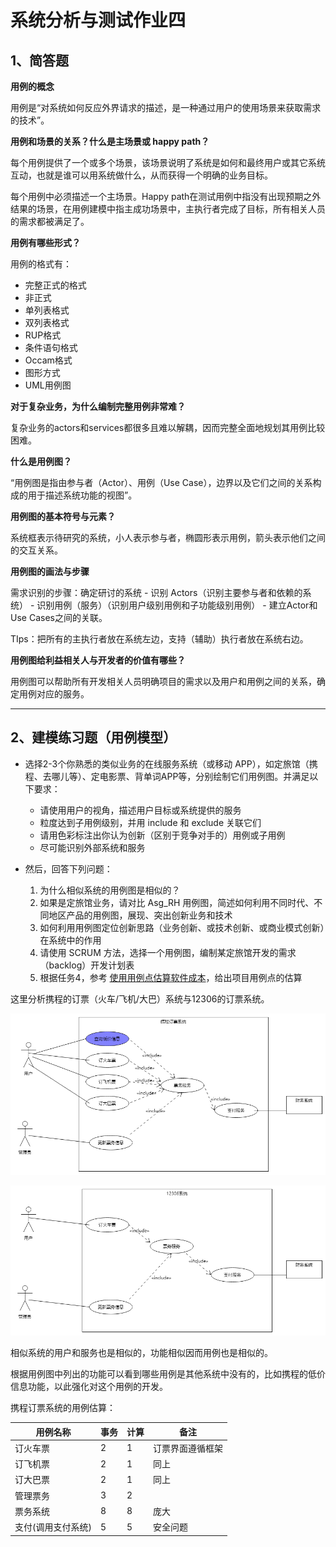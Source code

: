 # 系统分析与测试作业四

## **1、简答题**

**用例的概念**

用例是“对系统如何反应外界请求的描述，是一种通过用户的使用场景来获取需求的技术”。

**用例和场景的关系？什么是主场景或 happy path？**

每个用例提供了一个或多个场景，该场景说明了系统是如何和最终用户或其它系统互动，也就是谁可以用系统做什么，从而获得一个明确的业务目标。

每个用例中必须描述一个主场景。Happy path在测试用例中指没有出现预期之外结果的场景，在用例建模中指主成功场景中，主执行者完成了目标，所有相关人员的需求都被满足了。

**用例有哪些形式？**

用例的格式有：
* 完整正式的格式
* 非正式
* 单列表格式
* 双列表格式
* RUP格式
* 条件语句格式
* Occam格式
* 图形方式
* UML用例图

**对于复杂业务，为什么编制完整用例非常难？**

复杂业务的actors和services都很多且难以解耦，因而完整全面地规划其用例比较困难。

**什么是用例图？**

“用例图是指由参与者（Actor）、用例（Use Case），边界以及它们之间的关系构成的用于描述系统功能的视图”。

**用例图的基本符号与元素？**

系统框表示待研究的系统，小人表示参与者，椭圆形表示用例，箭头表示他们之间的交互关系。

**用例图的画法与步骤**

需求识别的步骤：确定研讨的系统 - 识别 Actors（识别主要参与者和依赖的系统） - 识别用例（服务）（识别用户级别用例和子功能级别用例） - 建立Actor和Use Cases之间的关联。

TIps：把所有的主执行者放在系统左边，支持（辅助）执行者放在系统右边。

**用例图给利益相关人与开发者的价值有哪些？**

用例图可以帮助所有开发相关人员明确项目的需求以及用户和用例之间的关系，确定用例对应的服务。

---

## **2、建模练习题（用例模型）**

 * 选择2-3个你熟悉的类似业务的在线服务系统（或移动 APP），如定旅馆（携程、去哪儿等）、定电影票、背单词APP等，分别绘制它们用例图。并满足以下要求：
    * 请使用用户的视角，描述用户目标或系统提供的服务
    * 粒度达到子用例级别，并用 include 和 exclude 关联它们
    * 请用色彩标注出你认为创新（区别于竞争对手的）用例或子用例
    * 尽可能识别外部系统和服务

* 然后，回答下列问题：
    1.  为什么相似系统的用例图是相似的？
    2.  如果是定旅馆业务，请对比 Asg_RH 用例图，简述如何利用不同时代、不同地区产品的用例图，展现、突出创新业务和技术
    3.  如何利用用例图定位创新思路（业务创新、或技术创新、或商业模式创新）在系统中的作用
    4.  请使用 SCRUM 方法，选择一个用例图，编制某定旅馆开发的需求（backlog）开发计划表
    5.  根据任务4，参考 [使用用例点估算软件成本](https://www.ibm.com/developerworks/cn/rational/edge/09/mar09/collaris_dekker/index.html)，给出项目用例点的估算

这里分析携程的订票（火车/飞机/大巴）系统与12306的订票系统。

![uml1](uml1.png)

![uml2](uml2.png)

相似系统的用户和服务也是相似的，功能相似因而用例也是相似的。

根据用例图中列出的功能可以看到哪些用例是其他系统中没有的，比如携程的低价信息功能，以此强化对这个用例的开发。

携程订票系统的用例估算：

| 用例名称 | 事务 | 计算 | 备注 |
| --- | --- | --- | --- |
| 订火车票 | 2 | 1 | 订票界面遵循框架 |
| 订飞机票 | 2 | 1 | 同上 |
| 订大巴票 | 2 | 1 | 同上 |
| 管理票务 | 3 | 2 |     |
| 票务系统 | 8 | 8 | 庞大 |
| 支付(调用支付系统) |  5   |   5  |   安全问题  |

